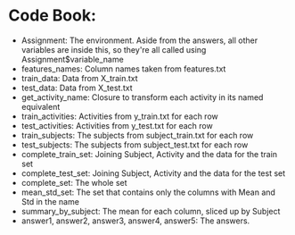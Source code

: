 # Code Book:

- Assignment: The environment. Aside from the answers, all other variables are inside this, so they're all called using Assignment$variable_name
- features_names: Column names taken from features.txt
- train_data: Data from X_train.txt
- test_data: Data from X_test.txt
- get_activity_name: Closure to transform each activity in its named equivalent
- train_activities: Activities from y_train.txt for each row
- test_activities:  Activities from y_test.txt for each row
- train_subjects: The subjects from subject_train.txt for each row
- test_subjects: The subjects from subject_test.txt for each row
- complete_train_set: Joining Subject, Activity and the data for the train set
- complete_test_set: Joining Subject, Activity and the data for the test set
- complete_set: The whole set
- mean_std_set: The set that contains only the columns with Mean and Std in the name
- summary_by_subject: The mean for each column, sliced up by Subject
- answer1, answer2, answer3, answer4, answer5: The answers.